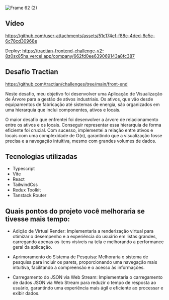 ![Frame 62 (2)](https://github.com/user-attachments/assets/b1b4c2f0-5a71-4911-810d-778daa5edadd)

## Vídeo
https://github.com/user-attachments/assets/51c174ef-f88c-4ded-8c5c-6c78cd30968e

Deploy: https://tractian-frontend-challenge-v2-8z0sx85ha.vercel.app/company/662fd0ee639069143a8fc387

## Desafio Tractian 
https://github.com/tractian/challenges/tree/main/front-end

Neste desafio, meu objetivo foi desenvolver uma Aplicação de Visualização de Árvore para a gestão de ativos industriais. Os ativos, que vão desde equipamentos de fabricação até sistemas de energia, são organizados em uma hierarquia que inclui componentes, ativos e locais.

O maior desafio que enfrentei foi desenvolver a árvore de relacionamento entre os ativos e os locais. Conseguir representar essa hierarquia de forma eficiente foi crucial. Com sucesso, implementei a relação entre ativos e locais com uma complexidade de O(n), garantindo que a visualização fosse precisa e a navegação intuitiva, mesmo com grandes volumes de dados.

## Tecnologias utilizadas

- Typescript
- Vite
- React
- TailwindCss
- Redux Toolkit
- Tanstack Router

## Quais pontos do projeto você melhoraria se tivesse mais tempo:

- Adição de Virtual Render: Implementaria a renderização virtual para otimizar o desempenho e a experiência do usuário em listas grandes, carregando apenas os itens visíveis na tela e melhorando a performance geral da aplicação.

- Aprimoramento do Sistema de Pesquisa: Melhoraria o sistema de pesquisa para incluir os parets, proporcionando uma navegação mais intuitiva, facilitando a compreensão e o acesso às informações.

- Carregamento do JSON via Web Stream: Implementaria o carregamento de dados JSON via Web Stream para reduzir o tempo de resposta ao usuário, garantindo uma experiência mais ágil e eficiente ao processar e exibir dados.

